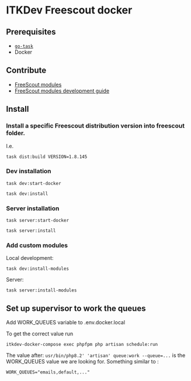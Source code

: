 # ITKDev Freescout docker

## Prerequisites

* [`go-task`](https://taskfile.dev)
* Docker

## Contribute

* [FreeScout modules](https://github.com/freescout-helpdesk/freescout/wiki/FreeScout-Modules)
* [FreeScout modules development guide](https://github.com/freescout-help-desk/freescout/wiki/Development-Guide)

## Install
    
### Install a specific Freescout distribution version into freescout folder.

I.e.
```shell
task dist:build VERSION=1.8.145
```

### Dev installation

```shell
task dev:start-docker
```

```shell
task dev:install
```

### Server installation

```shell
task server:start-docker
```

```shell
task server:install
```

### Add custom modules

Local development:
```
task dev:install-modules
```

Server: 
```
task server:install-modules
```

## Set up supervisor to work the queues
Add WORK_QUEUES variable to .env.docker.local

To get the correct value run
```
itkdev-docker-compose exec phpfpm php artisan schedule:run
```
The value after: `usr/bin/php8.2' 'artisan' queue:work --queue=...` is the WORK_QUEUES value we are looking for.
Something similar to :
```
WORK_QUEUES="emails,default,..."
```